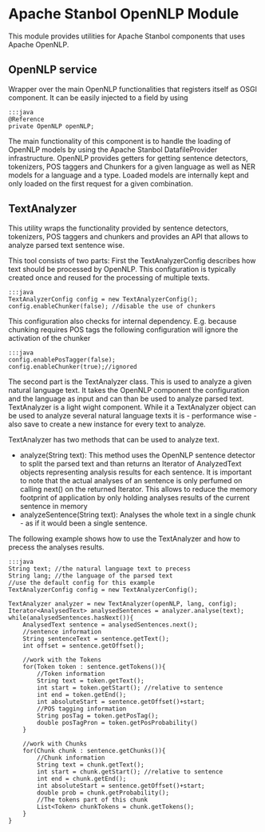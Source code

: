 <!--
  Licensed to the Apache Software Foundation (ASF) under one or more
  contributor license agreements.  See the NOTICE file distributed with
  this work for additional information regarding copyright ownership.
  The ASF licenses this file to You under the Apache License, Version 2.0
  (the "License"); you may not use this file except in compliance with
  the License.  You may obtain a copy of the License at

      http://www.apache.org/licenses/LICENSE-2.0

  Unless required by applicable law or agreed to in writing, software
  distributed under the License is distributed on an "AS IS" BASIS,
  WITHOUT WARRANTIES OR CONDITIONS OF ANY KIND, either express or implied.
  See the License for the specific language governing permissions and
  limitations under the License.
-->

# Apache Stanbol OpenNLP Module

This module provides utilities for Apache Stanbol components that uses Apache OpenNLP.

## OpenNLP service

Wrapper over the main OpenNLP functionalities that registers itself as OSGI component. It can be easily injected to a field by using

    :::java
    @Reference
    private OpenNLP openNLP;

The main functionality of this component is to handle the loading of OpenNLP models by using the Apache Stanbol DatafileProvider infrastructure. OpenNLP provides getters for getting sentence detectors, tokenizers, POS taggers and Chunkers for a given language as well as NER models for a language and a type. Loaded models are internally kept and only loaded on the first request for a given combination.

## TextAnalyzer

This utility wraps the functionality provided by sentence detectors, tokenizers, POS taggers and chunkers and provides an API that allows to analyze parsed text sentence wise.

This tool consists of two parts: First the TextAnalyzerConfig describes how text should be processed by OpenNLP. This configuration is typically created once and reused for the processing of multiple texts.

    :::java
    TextAnalyzerConfig config = new TextAnalyzerConfig();
    config.enableChunker(false); //disable the use of chunkers

This configuration also checks for internal dependency. E.g. because chunking requires POS tags the following configuration will ignore the activation of the chunker

    :::java
    config.enablePosTagger(false);
    config.enableChunker(true);//ignored


The second part is the TextAnalyzer class. This is used to analyze a given natural language text. It takes the OpenNLP component the configuration and the language as input and can than be used to analyze parsed text. TextAnalyzer is a light wight component. While it a TextAnalyzer object can be used to analyze several natural language texts it is - performance wise - also save to create a new instance for every text to analyze.

TextAnalyzer has two methods that can be used to analyze text.

* analyze(String text): This method uses the OpenNLP sentence detector to split the parsed text and than returns an Iterator of AnalyzedText objects representing analysis results for each sentence. It is important to note that the actual analyses of an sentence is only perfumed on calling next() on the returned Iterator. This allows to reduce the memory footprint of application by only holding analyses results of the current sentence in memory
* analyzeSentence(String text): Analyses the whole text in a single chunk - as if it would been a single sentence.

The following example shows how to use the TextAnalyzer and how to precess the analyses results.

    :::java
    String text; //the natural language text to precess
    String lang; //the language of the parsed text
    //use the default config for this example
    TextAnalyzerConfig config = new TextAnalyzerConfig();

    TextAnalyzer analyzer = new TextAnalyzer(openNLP, lang, config);
    Iterator<AnalysedText> analysedSentences = analyzer.analyse(text);
    while(analysedSentences.hasNext()){
        AnalysedText sentence = analysedSentences.next();
        //sentence information
        String sentenceText = sentence.getText();
        int offset = sentence.getOffset();
        
        //work with the Tokens
        for(Token token : sentence.getTokens()){
            //Token information
            String text = token.getText();
            int start = token.getStart(); //relative to sentence
            int end = token.getEnd();
            int absoluteStart = sentence.getOffset()+start;
            //POS tagging information
            String posTag = token.getPosTag();
            double posTagPron = token.getPosProbability()
        }
        
        //work with Chunks
        for(Chunk chunk : sentence.getChunks()){
            //Chunk information
            String text = chunk.getText();
            int start = chunk.getStart(); //relative to sentence
            int end = chunk.getEnd();
            int absoluteStart = sentence.getOffset()+start;
            double prob = chunk.getProbability();
            //The tokens part of this chunk
            List<Token> chunkTokens = chunk.getTokens();
        }
    }

